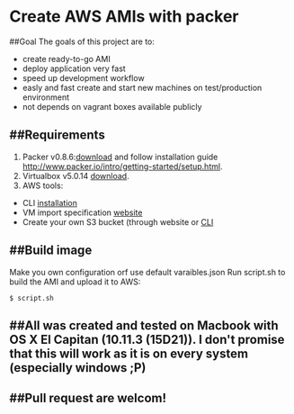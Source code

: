 Create AWS AMIs with packer
=============


##Goal
The goals of this project are to:
+ create ready-to-go AMI
+ deploy application very fast
+ speed up development workflow
+ easly and fast create and start new machines on test/production environment
+ not depends on vagrant boxes available publicly


##Requirements
-----------
1. Packer v0.8.6:[download](http://www.packer.io/downloads.html) and follow installation guide http://www.packer.io/intro/getting-started/setup.html.
2. Virtualbox v5.0.14 [download](https://www.virtualbox.org/wiki/Downloads).
3. AWS tools:
  + CLI [installation](http://docs.aws.amazon.com/cli/latest/userguide/installing.html)
  + VM import specification [website](http://docs.aws.amazon.com/AWSEC2/latest/UserGuide/VMImportPrerequisites.html)
  + Create your own S3 bucket (through website or [CLI](http://docs.aws.amazon.com/cli/latest/reference/s3api/create-bucket.htm)


##Build image
-----------
Make you own configuration orf use default varaibles.json
Run script.sh to build the AMI and upload it to AWS:
```
$ script.sh
```





##All was created and tested on Macbook with OS X El Capitan (10.11.3 (15D21)). I don't promise that this will work as it is on every system (especially windows ;P)
-----------

##Pull request are welcom!
-----------
